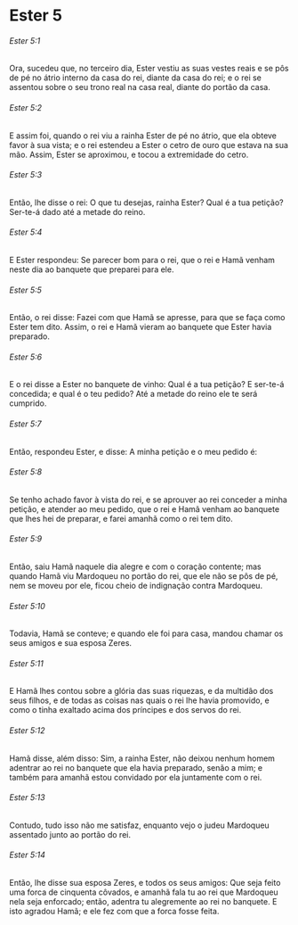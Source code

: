 # Ester 5

###### Ester 5:1

Ora, sucedeu que, no terceiro dia, Ester vestiu as suas vestes reais e se pôs de pé no átrio interno da casa do rei, diante da casa do rei; e o rei se assentou sobre o seu trono real na casa real, diante do portão da casa.

###### Ester 5:2

E assim foi, quando o rei viu a rainha Ester de pé no átrio, que ela obteve favor à sua vista; e o rei estendeu a Ester o cetro de ouro que estava na sua mão. Assim, Ester se aproximou, e tocou a extremidade do cetro.

###### Ester 5:3

Então, lhe disse o rei: O que tu desejas, rainha Ester? Qual é a tua petição? Ser-te-á dado até a metade do reino.

###### Ester 5:4

E Ester respondeu: Se parecer bom para o rei, que o rei e Hamã venham neste dia ao banquete que preparei para ele.

###### Ester 5:5

Então, o rei disse: Fazei com que Hamã se apresse, para que se faça como Ester tem dito. Assim, o rei e Hamã vieram ao banquete que Ester havia preparado.

###### Ester 5:6

E o rei disse a Ester no banquete de vinho: Qual é a tua petição? E ser-te-á concedida; e qual é o teu pedido? Até a metade do reino ele te será cumprido.

###### Ester 5:7

Então, respondeu Ester, e disse: A minha petição e o meu pedido é:

###### Ester 5:8

Se tenho achado favor à vista do rei, e se aprouver ao rei conceder a minha petição, e atender ao meu pedido, que o rei e Hamã venham ao banquete que lhes hei de preparar, e farei amanhã como o rei tem dito.

###### Ester 5:9

Então, saiu Hamã naquele dia alegre e com o coração contente; mas quando Hamã viu Mardoqueu no portão do rei, que ele não se pôs de pé, nem se moveu por ele, ficou cheio de indignação contra Mardoqueu.

###### Ester 5:10

Todavia, Hamã se conteve; e quando ele foi para casa, mandou chamar os seus amigos e sua esposa Zeres.

###### Ester 5:11

E Hamã lhes contou sobre a glória das suas riquezas, e da multidão dos seus filhos, e de todas as coisas nas quais o rei lhe havia promovido, e como o tinha exaltado acima dos príncipes e dos servos do rei.

###### Ester 5:12

Hamã disse, além disso: Sim, a rainha Ester, não deixou nenhum homem adentrar ao rei no banquete que ela havia preparado, senão a mim; e também para amanhã estou convidado por ela juntamente com o rei.

###### Ester 5:13

Contudo, tudo isso não me satisfaz, enquanto vejo o judeu Mardoqueu assentado junto ao portão do rei.

###### Ester 5:14

Então, lhe disse sua esposa Zeres, e todos os seus amigos: Que seja feito uma forca de cinquenta côvados, e amanhã fala tu ao rei que Mardoqueu nela seja enforcado; então, adentra tu alegremente ao rei no banquete. E isto agradou Hamã; e ele fez com que a forca fosse feita.


